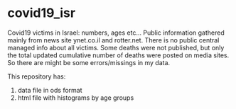 # covid19_isr
Covid19 victims in Israel: numbers, ages etc...
Public information gathered mainly from news site ynet.co.il and rotter.net.
There is no public central managed info about all victims.
Some deaths were not published, but only the total updated cumulative number of deaths were posted on media sites.
So there are might be some errors/missings in my data.

This repository has:
1) data file in ods format
2) html file with histograms by age groups
